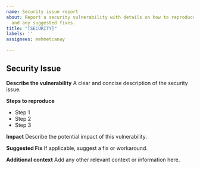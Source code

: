 ```yaml
---
name: Security issue report
about: Report a security vulnerability with details on how to reproduce it, its impact,
  and any suggested fixes.
title: "[SECURITY]"
labels: ''
assignees: mehmetcanay

---
```


## Security Issue

**Describe the vulnerability**
A clear and concise description of the security issue.

**Steps to reproduce**
- Step 1
- Step 2
- Step 3

**Impact**
Describe the potential impact of this vulnerability.

**Suggested Fix**
If applicable, suggest a fix or workaround.

**Additional context**
Add any other relevant context or information here.
